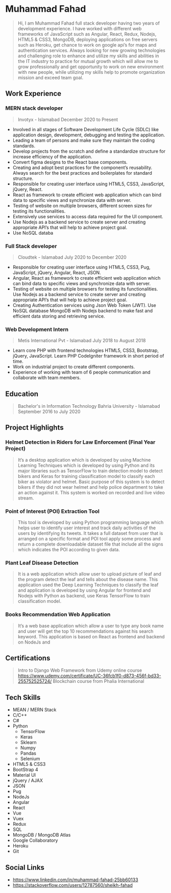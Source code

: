 # Muhammad Fahad

>Hi,
>I am Muhammad Fahad full stack developer having two years of development experience. I have worked with different web frameworks of JavaScript such as Angular, React, Redux, Nodejs, HTML5 & CSS3, MongoDB,
>deploying applications on free servers such as Heroku, get chance to work on google api’s for maps and authentication services. Always looking for new growing technologies and challenging role to
>enhance and utilize my skills and abilities in the IT industry to practice for mutual growth which will allow me to grow professionally and get opportunity to work on new environment with new people,
>while utilizing my skills help to promote organization mission and exceed team goal.

## Work Experience
### MERN stack developer
>Invotyx - Islamabad
>December 2020 to Present
- Involved in all stages of Software Development Life Cycle (SDLC) like application design, development,
debugging and testing the application.
- Leading a team of persons and make sure they maintain the coding standards.
- Develop projects from the scratch and define a standardize structure for increase efficiency of the
application.
- Convert figma designs to the React base components.
- Creating and adopt best practices for the component’s reusability. Always search for the best practices
and boilerplates for standard structure.
- Responsible for creating user interface using HTML5, CSS3, JavaScript, jQuery, React.
- React as framework to create efficient web application which can bind data to specific views and
synchronize data with server.
- Testing of website on multiple browsers, different screen sizes for testing its functionalities.
- Extensively use services to access data required for the UI component.
- Use Nodejs as a backend service to create server and creating appropriate API’s that will help to
achieve project goal.
- Use NoSQL databa

### Full Stack developer
>Cloudtek - Islamabad
>July 2020 to December 2020
- Responsible for creating user interface using HTML5, CSS3, Pug, JavaScript, jQuery, Angular, React,
JSON.
- Angular, React as framework to create efficient web application which can bind data to specific views
and synchronize data with server.
- Testing of website on multiple browsers for testing its functionalities. Use Nodejs as a backend service
to create server and creating appropriate API’s that will help to achieve project goal.
- Creating Authentication services using Json Web Token (JWT). Use NoSQL database MongoDB with
Nodejs backend to make fast and efficient data storing and retrieving service.

### Web Development Intern
>Metis International Pvt - Islamabad
>July 2018 to August 2018
- Learn core PHP with frontend technologies HTML5, CSS3, Bootstrap, jQuery, JavaScript. Learn PHP
CodeIgniter framework in short period of time.
- Work on industrial project to create different components.
- Experience of working with team of 6 people communication and collaborate with team members.

## Education
>Bachelor's in Information Technology
>Bahria University - Islamabad
>September 2016 to July 2020

## Project Highlights
### Helmet Detection in Riders for Law Enforcement (Final Year Project)
>It’s a desktop application which is developed by using Machine Learning Techniques which is
>developed by using Python and its major libraries such as TensorFlow to train detection model
>to detect bikers and Keras for training classification model to classify each biker as violator
>and helmet. Basic purpose of this system is to detect bikers if they did not wear helmet and
>help police department to take an action against it. This system is worked on recorded and live
>video stream.

### Point of Interest (POI) Extraction Tool
>This tool is developed by using Python programming language which helps user to identify
>user interest and track daily activities of the users by identifying its tweets. It takes a full dataset
>from user that is arranged on a specific format and POI tool apply some process and return a
>complete downloadable dataset file that include all the signs which indicates the POI according
>to given data.

### Plant Leaf Disease Detection
>It is a web application which allow user to upload picture of leaf and the program detect the
>leaf and tells about the disease name. This application used the Deep Learning Techniques to
>classify the leaf and application is developed by using Angular for frontend and Nodejs with
>Python as backend, use Keras TensorFlow to train classification model.

### Books Recommendation Web Application
>It’s a web base application which allow a user to type any book name and user will get the top
>10 recommendations against his search keyword. This application is based on React as
>frontend and backend on NodeJs and

## Certifications
>Intro to Django Web Framework from Udemy online course
https://www.udemy.com/certificate/UC-36fcb1f0-d873-456f-bd33-255752525724/
>Blockchain course from Phalia International

## Tech Skills
- MEAN / MERN Stack
- C/C++
- C#
- Python
  * TensorFlow
  * Keras
  * Sklearn
  * Numpy
  * Pandas
  * Selenium
- HTML5 & CSS3
- BootStrap 4
- Material UI
- jQuery / AJAX
- JSON
- Pug
- NodeJs
- Angular
- React
- Vue
- Vuex
- Redux
- SQL
- MongoDB / MongoDB Atlas
- Google Collaboratory
- Heroku
- Git

## Social Links
- https://www.linkedin.com/in/muhammad-fahad-25bb60133
- https://stackoverflow.com/users/12787560/sheikh-fahad
